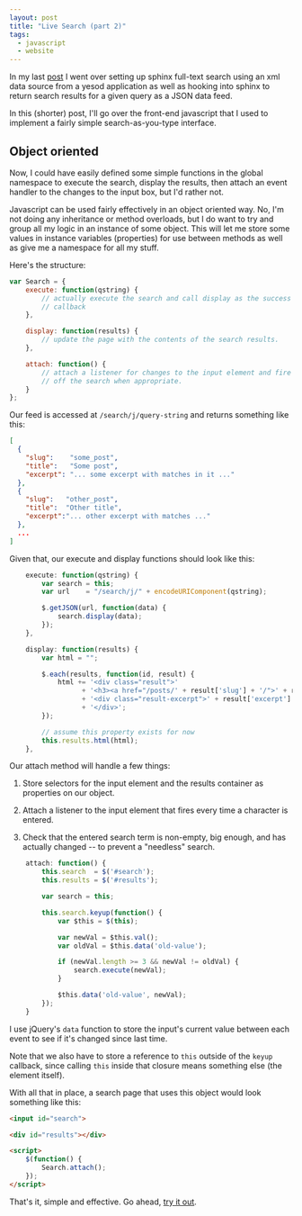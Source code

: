 ```yaml
---
layout: post
title: "Live Search (part 2)"
tags:
  - javascript
  - website
---
```


In my last [post][] I went over setting up sphinx full-text search using 
an xml data source from a yesod application as well as hooking into 
sphinx to return search results for a given query as a JSON data feed.

[post]: /posts/live_search

In this (shorter) post, I'll go over the front-end javascript that I 
used to implement a fairly simple search-as-you-type interface.

## Object oriented

Now, I could have easily defined some simple functions in the global 
namespace to execute the search, display the results, then attach an 
event handler to the changes to the input box, but I'd rather not.

Javascript can be used fairly effectively in an object oriented way. No, 
I'm not doing any inheritance or method overloads, but I do want to try 
and group all my logic in an instance of some object. This will let me 
store some values in instance variables (properties) for use between 
methods as well as give me a namespace for all my stuff.

Here's the structure:

```javascript 
var Search = {
    execute: function(qstring) {
        // actually execute the search and call display as the success 
        // callback
    },

    display: function(results) {
        // update the page with the contents of the search results.
    },

    attach: function() {
        // attach a listener for changes to the input element and fire 
        // off the search when appropriate.
    }
};
```

Our feed is accessed at `/search/j/query-string` and returns something 
like this:

```json 
[
  {
    "slug":    "some_post",
    "title":   "Some post",
    "excerpt": "... some excerpt with matches in it ..."
  },
  {
    "slug":   "other_post",
    "title":  "Other title",
    "excerpt":"... other excerpt with matches ..."
  },
  ...
]
```

Given that, our execute and display functions should look like this:

```javascript 
    execute: function(qstring) {
        var search = this;
        var url    = "/search/j/" + encodeURIComponent(qstring);

        $.getJSON(url, function(data) {
            search.display(data);
        });
    },

    display: function(results) {
        var html = "";

        $.each(results, function(id, result) {
            html += '<div class="result">'
                  + '<h3><a href="/posts/' + result['slug'] + '/">' + result['title'] + "</a></h3>"
                  + '<div class="result-excerpt">' + result['excerpt'] + '</div>'
                  + '</div>';
        });

        // assume this property exists for now
        this.results.html(html);
    },
```

Our attach method will handle a few things:

1. Store selectors for the input element and the results container as 
   properties on our object.

2. Attach a listener to the input element that fires every time a 
   character is entered.

3. Check that the entered search term is non-empty, big enough, and 
   has actually changed -- to prevent a "needless" search.

```javascript 
    attach: function() {
        this.search  = $('#search');
        this.results = $('#results');

        var search = this;

        this.search.keyup(function() {
            var $this = $(this);

            var newVal = $this.val();
            var oldVal = $this.data('old-value');

            if (newVal.length >= 3 && newVal != oldVal) {
                search.execute(newVal);
            }

            $this.data('old-value', newVal);
        });
    }
```

I use jQuery's `data` function to store the input's current value 
between each event to see if it's changed since last time.

Note that we also have to store a reference to `this` outside of the 
`keyup` callback, since calling `this` inside that closure means 
something else (the element itself).

With all that in place, a search page that uses this object would look 
something like this:

```html 
<input id="search">

<div id="results"></div>

<script>
    $(function() {
        Search.attach();
    });
</script>
```

That's it, simple and effective. Go ahead, [try it out][archive].

[archive]: /archives
